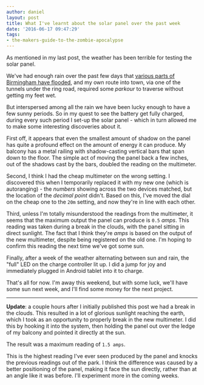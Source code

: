 ```yaml
---
author: daniel
layout: post
title: What I've learnt about the solar panel over the past week
date: '2016-06-17 09:47:29'
tags:
- the-makers-guide-to-the-zombie-apocalypse
---
```


As mentioned in my last post, the weather has been terrible for testing the solar panel.

We've had enough rain over the past few days that [various parts of Birmingham have flooded](http://www.birminghammail.co.uk/news/midlands-news/replay-flooding-birmingham-midlands-heavy-11471446), and my own route into town, via one of the tunnels under the ring road, required some _parkour_ to traverse without getting my feet wet.

But interspersed among all the rain we have been lucky enough to have a few sunny periods. So in my quest to see the battery get fully charged, during every such period I set-up the solar panel - which in turn allowed me to make some interesting discoveries about it.

First off, it appears that even the smallest amount of shadow on the panel has quite a profound effect on the amount of energy it can produce. My balcony has a metal railing with shadow-casting vertical bars that span down to the floor. The simple act of moving the panel back a few inches, out of the shadows cast by the bars, doubled the reading on the multimeter.

Second, I think I had the cheap multimeter on the wrong setting. I discovered this when I temporarily replaced it with my new one (which is autoranging) - the _numbers_ showing across the two devices matched, but the location of the _decimal point_ didn't. Based on this, I've moved the dial on the cheap one to the `20m` setting, and now they're in line with each other.

Third, unless I'm totally misunderstood the readings from the multimeter, it seems that the maximum output the panel can produce is `0.5` _amps_. This reading was taken during a break in the clouds, with the panel sitting in direct sunlight. The fact that I think they're _amps_ is based on the output of the new multimeter, despite being registered on the old one. I'm hoping to confirm this reading the next time we've got some sun.

Finally, after a week of the weather alternating between sun and rain, the "full" LED on the charge controller lit up. I did a jump for joy and immediately plugged in Android tablet into it to charge.

That's all for now. I'm away this weekend, but with some luck, we'll have some sun next week, and I'll find some money for the next project.

--------------

**Update**: a couple hours after I initially published this post we had a break in the clouds. This resulted in a lot of glorious sunlight reaching the earth, which I took as an opportunity to properly break in the new multimeter. I did this by hooking it into the system, then holding the panel out over the ledge of my balcony and pointed it directly at the sun.

The result was a maximum reading of `1.5 amps`.

This is the highest reading I've ever seen produced by the panel and knocks the previous readings out of the park. I think the difference was caused by a better positioning of the panel, making it face the sun directly, rather than at an angle like it was before. I'll experiment more in the coming weeks.
